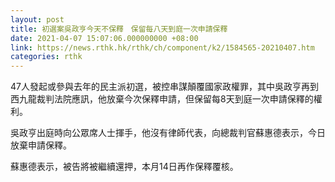 ```yaml
---
layout: post
title: 初選案吳政亨今天不保釋　保留每八天到庭一次申請保釋
date: 2021-04-07 15:07:06.000000000 +08:00
link: https://news.rthk.hk/rthk/ch/component/k2/1584565-20210407.htm
categories: rthk
---
```


47人發起或參與去年的民主派初選，被控串謀顛覆國家政權罪，其中吳政亨再到西九龍裁判法院應訊，他放棄今次保釋申請，但保留每8天到庭一次申請保釋的權利。

吳政亨出庭時向公眾席人士揮手，他沒有律師代表，向總裁判官蘇惠德表示，今日放棄申請保釋。

蘇惠德表示，被告將被繼續還押，本月14日再作保釋覆核。
